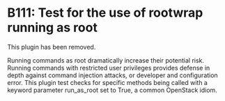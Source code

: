 <div id="b111-test-for-the-use-of-rootwrap-running-as-root"
class="section" markdown="1">

B111: Test for the use of rootwrap running as root
==================================================

This plugin has been removed.

Running commands as root dramatically increase their potential risk.
Running commands with restricted user privileges provides defense in
depth against command injection attacks, or developer and configuration
error. This plugin test checks for specific methods being called with a
keyword parameter run\_as\_root set to True, a common OpenStack idiom.

</div>
